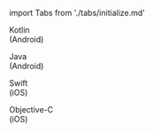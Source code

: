 import Tabs from './tabs/initialize.md'

<TabsBlock orientation="horizontal" slots="heading, content" repeat="4"/>

Kotlin<br/>(Android)

<Tabs query="platform=android-kotlin&task=add-simplified-initialization"/>

Java<br/>(Android)

<Tabs query="platform=android-java&task=add-simplified-initialization"/>

Swift<br/>(iOS)

<Tabs query="platform=ios-swift&task=add-simplified-initialization"/>

Objective-C<br/>(iOS)

<Tabs query="platform=ios-objc&task=add-simplified-initialization"/>
